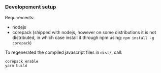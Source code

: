 ### Developement setup

Requirements:
* nodejs
* corepack (shipped with nodejs, however on some distributions it is not distributed, in which case install it through npm using: `npm install -g corepack`)

To regenerated the compiled javascript files in `dist/`, call:
```
corepack enable
yarn build
```

